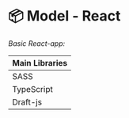 # 📦 Model - React

*Basic React-app:*

|Main Libraries|
|--------------|
|     SASS     |
|  TypeScript  |
|   Draft-js   |